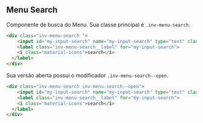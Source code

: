 ## Menu Search
Componente de busca do Menu.
Sua classe principal é `.inv-menu-search`.

``` html
<div class="inv-menu-search ">
    <input id="my-input-search" name="my-input-search" type="text" class="inv-input " placeholder="Ctrl+k para buscar" />
    <label class="inv-menu-search__label" for="my-input-search">
    <i class="material-icons">search</i>
  </label>
</div>
```

Sua versão aberta possui o modificador `.inv-menu-search--open`.

``` html
<div class="inv-menu-search inv-menu-search--open">
    <input id="my-input-search" name="my-input-search" type="text" class="inv-input " placeholder="Ctrl+k para buscar" />
    <label class="inv-menu-search__label" for="my-input-search">
    <i class="material-icons">search</i>
  </label>
</div>
```
